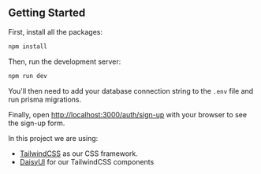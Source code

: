 ## Getting Started

First, install all the packages:

```bash
npm install
```

Then, run the development server:

```bash
npm run dev
```

You'll then need to add your database connection string to the `.env` file and run prisma migrations.

Finally, open [http://localhost:3000/auth/sign-up](http://localhost:3000/auth/sign-up) with your browser to see the sign-up form.

In this project we are using:

- [TailwindCSS](https://tailwindcss.com/) as our CSS framework.
- [DaisyUI](https://daisyui.com/) for our TailwindCSS components
